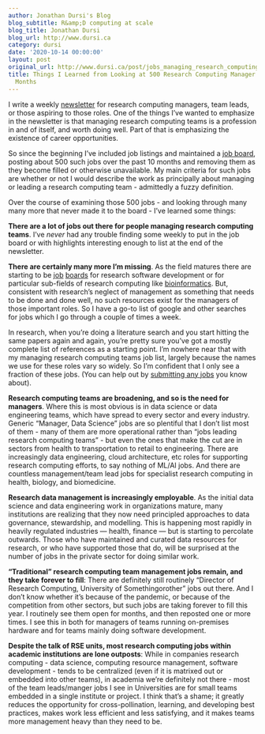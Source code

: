 ```yaml
---
author: Jonathan Dursi's Blog
blog_subtitle: R&amp;D computing at scale
blog_title: Jonathan Dursi
blog_url: http://www.dursi.ca
category: dursi
date: '2020-10-14 00:00:00'
layout: post
original_url: http://www.dursi.ca/post/jobs_managing_research_computing_teams.html
title: Things I Learned from Looking at 500 Research Computing Manager Jobs over 10
  Months
---
```


<p>I write a weekly <a href="https://newsletter.researchcomputingteams.org">newsletter</a>
for research computing managers, team leads, or those aspiring to
those roles.  One of the things I’ve wanted to emphasize in the
newsletter is that managing research computing teams is a profession
in and of itself, and worth doing well.  Part of that is emphasizing
the existence of career opportunities.</p>

<p>So since the beginning I’ve included job listings and  maintained
a <a href="https://www.researchcomputingteams.org/jobs">job board</a>,
posting about 500 such jobs over the past 10 months and removing
them as they become filled or otherwise unavailable.  My main
criteria for such jobs are whether or not I would describe the work
as principally about managing or leading a research computing team - 
admittedly a fuzzy definition.</p>

<p>Over the course of examining those 500 jobs - and looking through
many many more that never made it to the board - I’ve learned some
things:</p>

<p><strong>There are a lot of jobs out there for people managing research
computing teams</strong>.  I’ve <em>never</em> had any trouble finding some weekly
to put in the job board or with highlights interesting enough to
list at the end of the newsletter.</p>

<p><strong>There are certainly many more I’m missing</strong>.  As the field matures
there are starting to be <a href="https://us-rse.org/jobs/">job</a>
<a href="https://society-rse.org/careers/vacancies/">boards</a> for research
software development or for particular sub-fields of research
computing like
<a href="https://bioinformatics.ca/job-postings/#/?&amp;order=desc">bioinformatics</a>.
But, consistent with research’s neglect of management as something
that needs to be done and done well, no such resources exist for
the managers of those important roles. So I have a go-to list of
google and other searches for jobs which I go through a couple of
times a week.</p>

<p>In research, when you’re doing a literature search and you start
hitting the same papers again and again, you’re pretty sure you’ve
got a mostly complete list of references as a starting point.  I’m
nowhere near that with my managing research computing teams job
list, largely because the names we use for these roles vary so
widely.  So I’m confident that I only see a fraction of these jobs.
(You can help out by <a href="https://airtable.com/shrL6QGic3Mv9JFrs">submitting any
jobs</a> you know about).</p>

<p><strong>Research computing teams are broadening, and so is the need for
managers</strong>.  Where this is most obvious is in data science or data
engineering teams, which have spread to every sector and every
industry.  Generic “Manager, Data Science” jobs are so plentiful
that I don’t list most of them - many of them are more operational
rather than “jobs leading research computing teams” - but even the
ones that make the cut are in sectors from health to transportation
to retail to engineering.  There are increasingly data engineering,
cloud architecture, etc roles for supporting research computing
efforts, to say nothing of ML/AI jobs.  And there are countless
management/team lead jobs for specialist research computing in
health, biology, and biomedicine.</p>

<p><strong>Research data management is increasingly employable</strong>.  As the
initial data science and data engineering work in organizations
mature, many institutions are realizing that they now need principled
approaches to data governance, stewardship, and modelling.  This
is happening most rapidly in heavily regulated industries —
health, finance — but is starting to percolate outwards.
Those who have maintained and curated data resources for research,
or who have supported those that do, will be surprised at the number
of jobs in the private sector for doing similar work.</p>

<p><strong>“Traditional” research computing team management jobs remain, and
they take forever to fill</strong>: There are definitely still routinely
“Director of Research Computing, University of Somethingorother”
jobs out there.  And I don’t know whether it’s because of the
pandemic, or because of the competition from other sectors, but
such jobs are taking forever to fill this year.  I routinely see
them open for months, and then reposted one or more times.  I see
this in both for managers of teams running on-premises hardware and
for teams mainly doing software development.</p>

<p><strong>Despite the talk of RSE units, most research computing jobs within
academic institutions are lone outposts</strong>:  While in companies
research computing - data science, computing resource management,
software development - tends to be centralized (even if it is
matrixed out or embedded into other teams), in academia we’re
definitely not there - most of the team leads/manger jobs I see in
Universities are for small teams embedded in a single institute or
project.  I think that’s a shame; it greatly reduces the opportunity
for cross-pollination, learning, and developing best practices,
makes work less efficient and less satisfying, and it makes teams
more management heavy than they need to be.</p>
